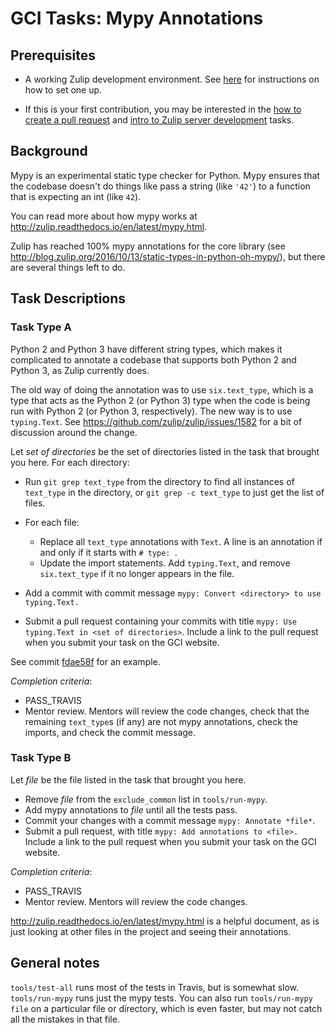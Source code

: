 # GCI Tasks: Mypy Annotations

## Prerequisites

* A working Zulip development environment. See
  [here](https://github.com/zulip/zulip-gci/blob/master/README.md) for instructions
  on how to set one up.

* If this is your first contribution, you may be interested in the
  [how to create a pull request](https://codein.withgoogle.com/tasks/6541581402243072/) and
  [intro to Zulip server development](https://codein.withgoogle.com/tasks/4799263762546688/) tasks.

## Background

Mypy is an experimental static type checker for Python. Mypy ensures that
the codebase doesn't do things like pass a string (like `'42'`) to a function
that is expecting an int (like `42`).

You can read more about how mypy works at
http://zulip.readthedocs.io/en/latest/mypy.html.

Zulip has reached 100% mypy annotations for the core library (see
http://blog.zulip.org/2016/10/13/static-types-in-python-oh-mypy/), but there
are several things left to do.

## Task Descriptions

### Task Type A

Python 2 and Python 3 have different string types, which makes it
complicated to annotate a codebase that supports both Python 2 and Python 3,
as Zulip currently does.

The old way of doing the annotation was to use `six.text_type`, which is a
type that acts as the Python 2 (or Python 3) type when the code is being run
with Python 2 (or Python 3, respectively). The new way is to use
`typing.Text`. See https://github.com/zulip/zulip/issues/1582 for a bit of
discussion around the change.

Let *set of directories* be the set of directories listed in the task that
brought you here. For each directory:

* Run `git grep text_type` from the directory to find all instances of
  `text_type` in the directory, or `git grep -c text_type` to just get the
  list of files.
* For each file:
  * Replace all `text_type` annotations with `Text`. A line is an annotation
  if and only if it starts with `# type: `.
  * Update the import statements. Add `typing.Text`, and remove
    `six.text_type` if it no longer appears in the file.
* Add a commit with commit message `mypy: Convert <directory> to use typing.Text.`

* Submit a pull request containing your commits with
  title `mypy: Use typing.Text in <set of directories>`.
  Include a link to the pull request when you submit your task on the GCI website.

See commit
[fdae58f](https://github.com/zulip/zulip/commit/fdae58f96b284b4153ff6b4fa4b07343647b85b2)
for an example.

*Completion criteria*:
* PASS_TRAVIS
* Mentor review. Mentors will review the code changes, check that the
  remaining `text_type`s (if any) are not mypy annotations, check the
  imports, and check the commit message.

### Task Type B

Let *file* be the file listed in the task that brought you here.
* Remove *file* from the `exclude_common` list in `tools/run-mypy`.
* Add mypy annotations to *file* until all the tests pass.
* Commit your changes with a commit message `mypy: Annotate *file*`.
* Submit a pull request, with title
  `mypy: Add annotations to <file>.`
  Include a link to the pull request when you submit your task on the GCI website.

*Completion criteria*:
* PASS_TRAVIS
* Mentor review. Mentors will review the code changes.

http://zulip.readthedocs.io/en/latest/mypy.html is a helpful document, as is
just looking at other files in the project and seeing their annotations.

## General notes

`tools/test-all` runs most of the tests in Travis, but is somewhat slow.
`tools/run-mypy` runs just the mypy tests. You can also run
`tools/run-mypy file` on a particular file or directory, which is even faster,
but may not catch all the mistakes in that file.
